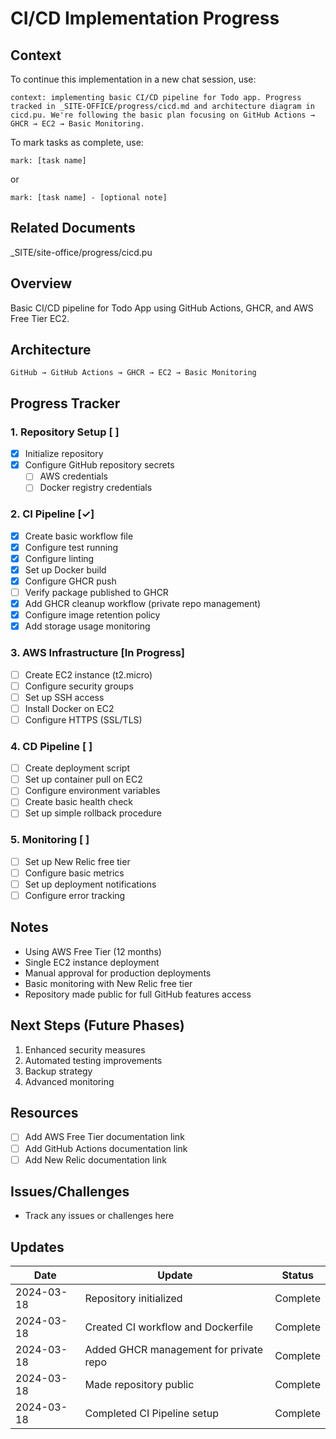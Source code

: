 # CI/CD Implementation Progress

## Context

To continue this implementation in a new chat session, use:

```
context: implementing basic CI/CD pipeline for Todo app. Progress tracked in _SITE-OFFICE/progress/cicd.md and architecture diagram in cicd.pu. We're following the basic plan focusing on GitHub Actions → GHCR → EC2 → Basic Monitoring.
```

To mark tasks as complete, use:

```
mark: [task name]
```

or

```
mark: [task name] - [optional note]
```

## Related Documents

\_SITE/site-office/progress/cicd.pu

## Overview

Basic CI/CD pipeline for Todo App using GitHub Actions, GHCR, and AWS Free Tier EC2.

## Architecture

```
GitHub → GitHub Actions → GHCR → EC2 → Basic Monitoring
```

## Progress Tracker

### 1. Repository Setup [ ]

- [x] Initialize repository
- [x] Configure GitHub repository secrets
  - [ ] AWS credentials
  - [ ] Docker registry credentials

### 2. CI Pipeline [✓]

- [x] Create basic workflow file
- [x] Configure test running
- [x] Configure linting
- [x] Set up Docker build
- [x] Configure GHCR push
- [ ] Verify package published to GHCR
- [x] Add GHCR cleanup workflow (private repo management)
- [x] Configure image retention policy
- [x] Add storage usage monitoring

### 3. AWS Infrastructure [In Progress]

- [ ] Create EC2 instance (t2.micro)
- [ ] Configure security groups
- [ ] Set up SSH access
- [ ] Install Docker on EC2
- [ ] Configure HTTPS (SSL/TLS)

### 4. CD Pipeline [ ]

- [ ] Create deployment script
- [ ] Set up container pull on EC2
- [ ] Configure environment variables
- [ ] Create basic health check
- [ ] Set up simple rollback procedure

### 5. Monitoring [ ]

- [ ] Set up New Relic free tier
- [ ] Configure basic metrics
- [ ] Set up deployment notifications
- [ ] Configure error tracking

## Notes

- Using AWS Free Tier (12 months)
- Single EC2 instance deployment
- Manual approval for production deployments
- Basic monitoring with New Relic free tier
- Repository made public for full GitHub features access

## Next Steps (Future Phases)

1. Enhanced security measures
2. Automated testing improvements
3. Backup strategy
4. Advanced monitoring

## Resources

- [ ] Add AWS Free Tier documentation link
- [ ] Add GitHub Actions documentation link
- [ ] Add New Relic documentation link

## Issues/Challenges

- Track any issues or challenges here

## Updates

| Date       | Update                                 | Status   |
| ---------- | -------------------------------------- | -------- |
| 2024-03-18 | Repository initialized                 | Complete |
| 2024-03-18 | Created CI workflow and Dockerfile     | Complete |
| 2024-03-18 | Added GHCR management for private repo | Complete |
| 2024-03-18 | Made repository public                 | Complete |
| 2024-03-18 | Completed CI Pipeline setup            | Complete |
